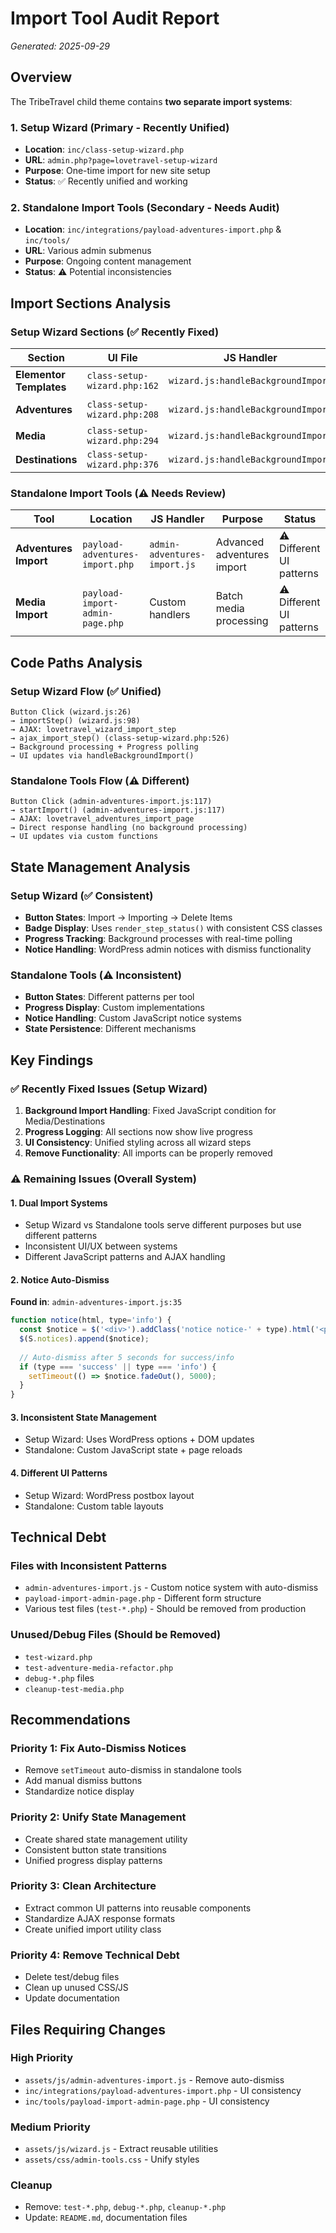 # Import Tool Audit Report
*Generated: 2025-09-29*

## Overview

The TribeTravel child theme contains **two separate import systems**:

### 1. **Setup Wizard** (Primary - Recently Unified)
- **Location**: `inc/class-setup-wizard.php`
- **URL**: `admin.php?page=lovetravel-setup-wizard`
- **Purpose**: One-time import for new site setup
- **Status**: ✅ Recently unified and working

### 2. **Standalone Import Tools** (Secondary - Needs Audit)
- **Location**: `inc/integrations/payload-adventures-import.php` & `inc/tools/`
- **URL**: Various admin submenus
- **Purpose**: Ongoing content management
- **Status**: ⚠️ Potential inconsistencies

## Import Sections Analysis

### Setup Wizard Sections (✅ Recently Fixed)

| Section | UI File | JS Handler | Server Handler | Status |
|---------|---------|------------|----------------|--------|
| **Elementor Templates** | `class-setup-wizard.php:162` | `wizard.js:handleBackgroundImport` | `ajax_import_step` | ✅ Working |
| **Adventures** | `class-setup-wizard.php:208` | `wizard.js:handleBackgroundImport` | `ajax_import_step` | ✅ Working |
| **Media** | `class-setup-wizard.php:294` | `wizard.js:handleBackgroundImport` | `ajax_import_step` | ✅ Fixed |
| **Destinations** | `class-setup-wizard.php:376` | `wizard.js:handleBackgroundImport` | `ajax_import_step` | ✅ Fixed |

### Standalone Import Tools (⚠️ Needs Review)

| Tool | Location | JS Handler | Purpose | Status |
|------|----------|------------|---------|--------|
| **Adventures Import** | `payload-adventures-import.php` | `admin-adventures-import.js` | Advanced adventures import | ⚠️ Different UI patterns |
| **Media Import** | `payload-import-admin-page.php` | Custom handlers | Batch media processing | ⚠️ Different UI patterns |

## Code Paths Analysis

### Setup Wizard Flow (✅ Unified)
```
Button Click (wizard.js:26) 
→ importStep() (wizard.js:98)
→ AJAX: lovetravel_wizard_import_step
→ ajax_import_step() (class-setup-wizard.php:526)
→ Background processing + Progress polling
→ UI updates via handleBackgroundImport()
```

### Standalone Tools Flow (⚠️ Different)
```
Button Click (admin-adventures-import.js:117)
→ startImport() (admin-adventures-import.js:117)  
→ AJAX: lovetravel_adventures_import_page
→ Direct response handling (no background processing)
→ UI updates via custom functions
```

## State Management Analysis

### Setup Wizard (✅ Consistent)
- **Button States**: Import → Importing → Delete Items
- **Badge Display**: Uses `render_step_status()` with consistent CSS classes
- **Progress Tracking**: Background processes with real-time polling
- **Notice Handling**: WordPress admin notices with dismiss functionality

### Standalone Tools (⚠️ Inconsistent)
- **Button States**: Different patterns per tool
- **Progress Display**: Custom implementations
- **Notice Handling**: Custom JavaScript notice systems
- **State Persistence**: Different mechanisms

## Key Findings

### ✅ Recently Fixed Issues (Setup Wizard)
1. **Background Import Handling**: Fixed JavaScript condition for Media/Destinations
2. **Progress Logging**: All sections now show live progress
3. **UI Consistency**: Unified styling across all wizard steps
4. **Remove Functionality**: All imports can be properly removed

### ⚠️ Remaining Issues (Overall System)

#### 1. **Dual Import Systems**
- Setup Wizard vs Standalone tools serve different purposes but use different patterns
- Inconsistent UI/UX between systems
- Different JavaScript patterns and AJAX handling

#### 2. **Notice Auto-Dismiss**
**Found in**: `admin-adventures-import.js:35`
```javascript
function notice(html, type='info') {
  const $notice = $('<div>').addClass('notice notice-' + type).html('<p>' + html + '</p>');
  $(S.notices).append($notice);
  
  // Auto-dismiss after 5 seconds for success/info
  if (type === 'success' || type === 'info') {
    setTimeout(() => $notice.fadeOut(), 5000);
  }
}
```

#### 3. **Inconsistent State Management**
- Setup Wizard: Uses WordPress options + DOM updates
- Standalone: Custom JavaScript state + page reloads

#### 4. **Different UI Patterns**
- Setup Wizard: WordPress postbox layout
- Standalone: Custom table layouts

## Technical Debt

### Files with Inconsistent Patterns
- `admin-adventures-import.js` - Custom notice system with auto-dismiss
- `payload-import-admin-page.php` - Different form structure
- Various test files (`test-*.php`) - Should be removed from production

### Unused/Debug Files (Should be Removed)
- `test-wizard.php`
- `test-adventure-media-refactor.php`
- `debug-*.php` files
- `cleanup-test-media.php`

## Recommendations

### Priority 1: Fix Auto-Dismiss Notices
- Remove `setTimeout` auto-dismiss in standalone tools
- Add manual dismiss buttons
- Standardize notice display

### Priority 2: Unify State Management
- Create shared state management utility
- Consistent button state transitions
- Unified progress display patterns

### Priority 3: Clean Architecture
- Extract common UI patterns into reusable components
- Standardize AJAX response formats
- Create unified import utility class

### Priority 4: Remove Technical Debt
- Delete test/debug files
- Clean up unused CSS/JS
- Update documentation

## Files Requiring Changes

### High Priority
- `assets/js/admin-adventures-import.js` - Remove auto-dismiss
- `inc/integrations/payload-adventures-import.php` - UI consistency
- `inc/tools/payload-import-admin-page.php` - UI consistency

### Medium Priority  
- `assets/js/wizard.js` - Extract reusable utilities
- `assets/css/admin-tools.css` - Unify styles

### Cleanup
- Remove: `test-*.php`, `debug-*.php`, `cleanup-*.php`
- Update: `README.md`, documentation files